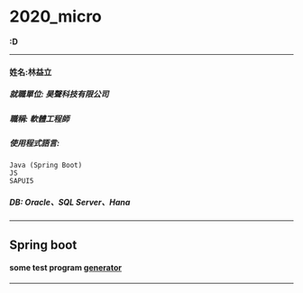 # 2020_micro

**:D**

---
#### 姓名:林益立

##### 就職單位: 昊聲科技有限公司

##### 職稱: 軟體工程師

##### 使用程式語言: 
    Java (Spring Boot)
    JS
    SAPUI5

##### DB: Oracle、SQL Server、Hana

---

## Spring boot
#### some test program [generator](https://github.com/LiyLinL/JavaWork/tree/master/generator)
---
